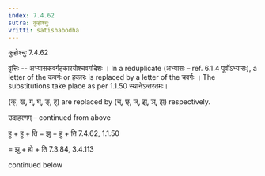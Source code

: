 ```yaml
---
index: 7.4.62
sutra: कुहोश्चुः
vritti: satishabodha
---
```



 कुहोश्चुः 7.4.62 

वृत्तिः -- अभ्‍यासकवर्गहकारयोश्‍चवर्गादेशः । In a reduplicate (अभ्यासः – ref. 6.1.4 पूर्वोऽभ्यासः), a letter of the कवर्गः or हकारः is replaced by a letter of the चवर्गः । The substitutions take place as per 1.1.50 स्थानेऽन्तरतमः। 


(क्, ख्, ग्, घ्, ङ्, ह्) are replaced by (च्, छ्, ज्, झ्, ञ्, झ्) respectively. 


उदाहरणम् – continued from above 


हु + हु + ति = झु + हु + ति 7.4.62, 1.1.50 

= झु + हो + ति 7.3.84, 3.4.113 


continued below 


